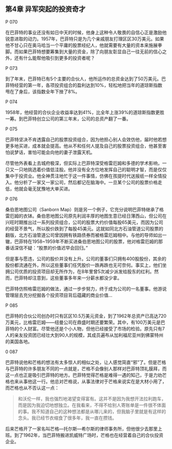 ## 第4章 异军突起的投资奇才

P 070

在巴菲特的事业还没有如日中天的时候，他身上这种令人敬畏的自信心正是激励他锐意进取的动力。1957年，巴菲特只是为几个亲戚朋友打理区区30万美元。如果他不甘心只在奥马哈当一个平庸的股票经纪人，他就需要有大量的资本来施展拳脚。而如果巴菲特想要筹集到大量的资金，除了向朋友彰显自己一往无前的信心之外，还有什么能帮他吸引到更多的投资者呢？

P 073

到了年末，巴菲特已有5个主要的合伙人，他所运作的总资金达到了50万美元。巴菲特经营的第一年，各项投资组合的盈利达到10%，轻松地把当年的道琼斯指数甩在了身后，该指数全年下挫了8%。

P 074

1958年，他经营的合伙企业收益率达到41%，比全年上涨39%的道琼斯指数更胜一筹。到巴菲特创立公司的第三年末，公司的总资产翻了一番。

P 075

巴菲特坚决不肯透露自己的股票投资组合，因为他担心别人会效仿他，届时他若想更多地买进，成本就会提高。他从不和任何人提及自己的股票投资组合，他甚至害怕说梦话，害怕可能会向他的妻子泄露天机。

尽管他外表看上去城府极深，但实际上巴菲特深受格雷厄姆和多德的学术影响，一只又一只地挑选着价值低洼股。他并没有全方位地发挥自己的聪明才智，而是仅仅集中于投资业。他全神贯注地忙于这一件事情，仿佛在孩提时代送报纸一样全情投入。他分析了一家又一家公司，然后都记在脑海中。一旦某个公司的股票价格走低，他就会毫无犹豫地大单买进。

P 076

桑伯恩地图公司（Sanborn Map）则是另一个例子，它充分说明巴菲特继承了格雷厄姆的衣钵。桑伯恩地图公司原先利润丰厚的地图生意已经日薄西山，但公司在兴旺时期推出过一系列投资组合，公司的股票大约价值每股65美元，而因为公司的经营不景气，所以股价跌到了每股45美元。这就如同北方石油管道公司股票的翻版，北方石油管道公司曾因拥有铁路债券而被格雷厄姆相中。与他的导师如出一辙，巴菲特在1958~1959年不断买进桑伯恩地图公司的股票，他对格雷厄姆的那番话深信不疑：“股票的价值迟早会回归。”

但是事与愿违，公司的股价并没有上升。公司的董事们只拥有400股股份，其余的股份都流通在外，所以这些董事们任凭股价一跌再跌也无可奈何。事实上，他们坐拥公司优质的投资项目却无所作为，在8年里曾5次减少派发给股东的红利。然而，巴菲特却注意到，这些董事多年来一分薪水都没少拿。

巴菲特仿照格雷厄姆的做法，通过一步步努力，终于成为公司的一名董事。他游说管理层去充分挖掘各个投资项目背后蕴藏的商业价值...

P 085

巴菲特的合伙公司创办时只有区区10.5万美元资金，到了1962年总资产已高达720万美元，比格雷厄姆——纽曼公司在鼎盛时期还要繁荣。其中，有100万美元是巴菲特的个人财富。尽管他还是个小人物，但他已经接受了市场的检验。原先只有7人的亲友投资团已经壮大到90人的规模，其成员遍布从加利福尼亚州到佛蒙特州的美国各地。

0 087

巴菲特说他和芒格的想法有太多惊人的相似之处，让人感觉简直“邪”了。但是芒格与巴菲特的许多朋友不同的一点就是，芒格不会像别人那样对巴菲特顶礼膜拜，而这一点也正是吸引巴菲特的地方。巴菲特觉得芒格是难得一遇的知己，于是力劝芒格也来从事他这一行。他总对芒格说，从事法律对于芒格来说实在是大材小用了，而芒格也从不否认这一点：

> 和沃伦一样，我也强烈地渴望变得富有。这并不是因为我想开法拉利跑车，而是因为我迫切地想独立。在我看来，不得不给别人寄账单是一件很不体面的事。我不知道自己的这种想法都是从哪儿来的，但我脑子里就是有这样的念头。我已经节衣缩食了很多年，我一直在攒钱。

后来芒格开了一家名叫芒格—托尔斯—希尔斯的律师事务所，但他很少去那里上班。到了1962年，当巴菲特搬进凯威特广场时，芒格也在经营着自己的合伙投资企业。
